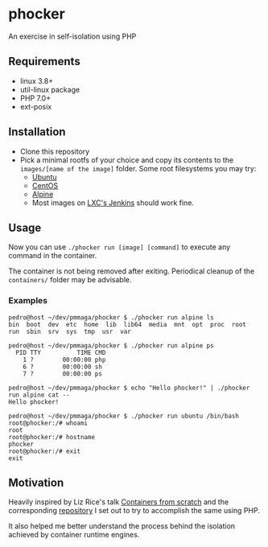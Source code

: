 # phocker

An exercise in self-isolation using PHP

## Requirements

- linux 3.8+
- util-linux package
- PHP 7.0+
- ext-posix

## Installation

- Clone this repository
- Pick a minimal rootfs of your choice and copy its contents to the `images/[name of the image]` folder.
  Some root filesystems you may try:
  - [Ubuntu](http://cdimage.ubuntu.com/ubuntu-base/releases/)
  - [CentOS](https://github.com/CentOS/sig-cloud-instance-images/tree/CentOS-7/docker)
  - [Alpine](https://alpinelinux.org/downloads/)
  - Most images on [LXC's Jenkins](https://jenkins.linuxcontainers.org/view/Images/) should work fine.

## Usage

Now you can use `./phocker run [image] [command]` to execute any command in the container.

The container is not being removed after exiting. Periodical cleanup of the `containers/` folder may be advisable.

### Examples

```
pedro@host ~/dev/pmmaga/phocker $ ./phocker run alpine ls
bin  boot  dev	etc  home  lib	lib64  media  mnt  opt	proc  root  run  sbin  srv  sys  tmp  usr  var

pedro@host ~/dev/pmmaga/phocker $ ./phocker run alpine ps
  PID TTY          TIME CMD
    1 ?        00:00:00 php
    6 ?        00:00:00 sh
    7 ?        00:00:00 ps

pedro@host ~/dev/pmmaga/phocker $ echo "Hello phocker!" | ./phocker run alpine cat --
Hello phocker!

pedro@host ~/dev/pmmaga/phocker $ ./phocker run ubuntu /bin/bash
root@phocker:/# whoami
root
root@phocker:/# hostname
phocker
root@phocker:/# exit
exit
```

## Motivation

Heavily inspired by Liz Rice's talk [Containers from scratch](https://www.youtube.com/watch?v=Utf-A4rODH8) and the corresponding [repository](https://github.com/lizrice/containers-from-scratch) I set out to try to accomplish the same using PHP.

It also helped me better understand the process behind the isolation achieved by container runtime engines.
